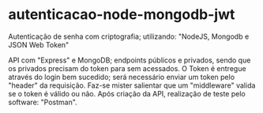 # autenticacao-node-mongodb-jwt
Autenticação de senha com criptografia; utilizando: "NodeJS, Mongodb e JSON Web Token"

API com "Express" e MongoDB; endpoints públicos e privados, sendo que os privados precisam do token para sem acessados. O Token é entregue através do login bem sucedido; será necessário enviar um token pelo "header" da requisição. Faz-se mister salientar que um "middleware" valida se o token é válido ou não. Após criação da API, realização de teste pelo software: "Postman".
